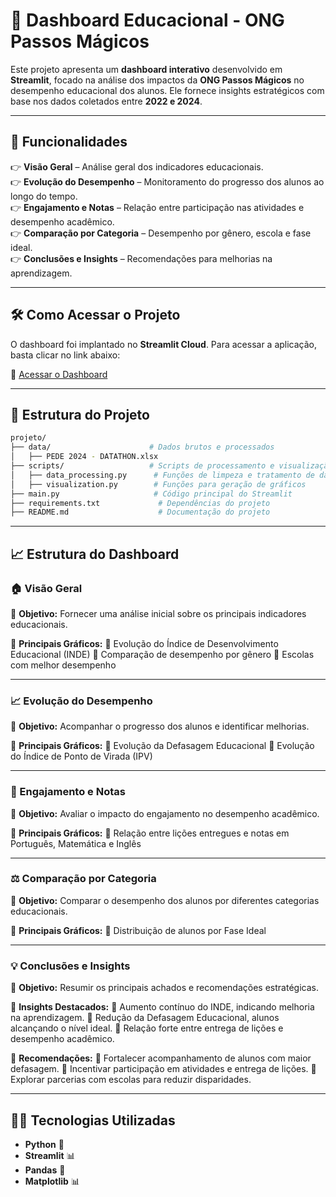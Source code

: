 # 🌊 Dashboard Educacional - ONG Passos Mágicos

Este projeto apresenta um **dashboard interativo** desenvolvido em **Streamlit**, focado na análise dos impactos da **ONG Passos Mágicos** no desempenho educacional dos alunos. Ele fornece insights estratégicos com base nos dados coletados entre **2022 e 2024**.

---

## 📌 Funcionalidades

👉 **Visão Geral** – Análise geral dos indicadores educacionais.  
👉 **Evolução do Desempenho** – Monitoramento do progresso dos alunos ao longo do tempo.  
👉 **Engajamento e Notas** – Relação entre participação nas atividades e desempenho acadêmico.  
👉 **Comparação por Categoria** – Desempenho por gênero, escola e fase ideal.  
👉 **Conclusões e Insights** – Recomendações para melhorias na aprendizagem.

---

## 🛠️ Como Acessar o Projeto

O dashboard foi implantado no **Streamlit Cloud**. Para acessar a aplicação, basta clicar no link abaixo:

🔗 [Acessar o Dashboard](https://fase-5-tech-challenge.streamlit.app/)

---

## 💽 Estrutura do Projeto
```bash
projeto/
├── data/                      # Dados brutos e processados
│   ├── PEDE 2024 - DATATHON.xlsx  
├── scripts/                   # Scripts de processamento e visualização
│   ├── data_processing.py      # Funções de limpeza e tratamento de dados
│   ├── visualization.py        # Funções para geração de gráficos
├── main.py                     # Código principal do Streamlit
├── requirements.txt             # Dependências do projeto
├── README.md                    # Documentação do projeto
```

---

## 📈 Estrutura do Dashboard

### 🏠 Visão Geral
📌 **Objetivo:** Fornecer uma análise inicial sobre os principais indicadores educacionais.

📌 **Principais Gráficos:**
🔹 Evolução do Índice de Desenvolvimento Educacional (INDE)
🔹 Comparação de desempenho por gênero
🔹 Escolas com melhor desempenho

---

### 📈 Evolução do Desempenho
📌 **Objetivo:** Acompanhar o progresso dos alunos e identificar melhorias.

📌 **Principais Gráficos:**
🔹 Evolução da Defasagem Educacional
🔹 Evolução do Índice de Ponto de Virada (IPV)

---

### 📘 Engajamento e Notas
📌 **Objetivo:** Avaliar o impacto do engajamento no desempenho acadêmico.

📌 **Principais Gráficos:**
🔹 Relação entre lições entregues e notas em Português, Matemática e Inglês

---

### ⚖️ Comparação por Categoria
📌 **Objetivo:** Comparar o desempenho dos alunos por diferentes categorias educacionais.

📌 **Principais Gráficos:**
🔹 Distribuição de alunos por Fase Ideal

---

### 💡 Conclusões e Insights
📌 **Objetivo:** Resumir os principais achados e recomendações estratégicas.

📌 **Insights Destacados:**
🔹 Aumento contínuo do INDE, indicando melhoria na aprendizagem.
🔹 Redução da Defasagem Educacional, alunos alcançando o nível ideal.
🔹 Relação forte entre entrega de lições e desempenho acadêmico.

📌 **Recomendações:**
🔹 Fortalecer acompanhamento de alunos com maior defasagem.
🔹 Incentivar participação em atividades e entrega de lições.
🔹 Explorar parcerias com escolas para reduzir disparidades.

---

## 👨‍💻 Tecnologias Utilizadas
- **Python** 🐍
- **Streamlit** 📊
- **Pandas** 💑
- **Matplotlib** 📊
```

